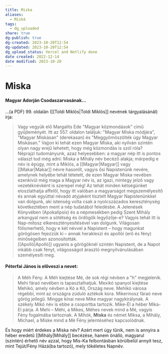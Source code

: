 ```yaml
---
title: Miska
aliases:
  - Miská
tags:
  - dg_uploaded
share: true
dg-publish: true
dg-created: 2023-10-20T12:54
dg-updated: 2023-10-20T12:54
dg_upload_status: Vercel and Netlify done
date created: 2022-12-14
date modified: 2023-10-20
---
```


# Miska

#### Magyar Adorján Csodaszarvasának...

...(a PDF) 99. oldalán ([[Toldi Miklós\|Toldi Miklós]] nevének tárgyalásánál) írja:  
> Vagy vegyük elő Margalits Ede "Magyar közmondások" című gyűjteményét. Itt az 557. oldalon találjuk: "Magyar Miska módjára", "Magyar Miskásan" (derekasan) és "Meggyömöszölték úgy Magyar Miskásan." Vajjon ki tehát ezen Magyar Miska, aki nyilván szintén olyan nagy erejű lehetett, hogy még közmondás is szól róla?  
> Néprajzi tudományunk, azaz helyesebben: a magyar nép itt is pontos választ tud még adni: Miska a Mihály név becéző alakja; márpedig e név is épúgy, mint a Miklós, a [[Magyar\|Magyar]] vagy [[Makar\|Makar]] névre hasonlít, vagyis ősi Napistenünk nevére, amelynek helyébe tehát tétetett, de ezen Magyar Miska nevében ezenkívül még maga a Magyar név is, az igazi, mintegy jelző vagy vezetéknévként is szerepel még! Az tehát minden kétségünket eloszlathatja affelől, hogy itt valóban a magyarságot megszemélyesítő és annak egyúttal névadó atyjaként tisztelt Magyar Napistenünkkel van dolgunk, aki istenség volta csak a nyolcszázados kereszténység következtében ment a nép tudatából feledésbe. A Jelenések Könyvében (Apokalipsis) és a népmesékben pedig Szent Mihály arkangyal nem a sötétség és ördögök legyőzője-e? Vagyis tehát itt is Nap-mítosz elkeresztényesítésével van dolgunk. Világosan fölismerhető, hogy e két névvel a Napistent – hogy magunkat görögösen fejezzük ki – annak herakleszi és apollói (erő és fény) minőségeiben azonosították.  
> [[Apolló\|Apolló]] ugyanis a görögöknél szintén Napistent, de a Napot inkább csak fényt, világosságot árasztó megnyilvánulásában személyesíti meg.  

#### Péterfai János is előveszi a nevet:  

> A Méh Fény. A Méh kiejtése Mé, de sok régi névben a "h" megjelenik. Mehi fáraó nevében is tapasztalhatjuk. Mexikó spanyol kiejtése Mehikó, amely névben a Kó a Kő, Ország neve. Mehikó városa régebbi, mint az országra zúduló aztékok kora. Mikerinosz fáraó neve görög jellegű. Mingge kínai neve Mike magyar nagykirálynak. A székely Mikó név is ebbe a csoportba tartozik. Mike-Él a héber Mika-El párja. A Mehi – Méhi, a Mikes, Méhes nevek mind a Mé, vagyis Fény fogalmába tartoznak. A Mihók, **Miska** és német Miksa, a Mihály, Michael, a Miske mind a Mé Fény jelentéséhez kapcsolódnak.  

És hogy miért érdekes a Miska név? Azért mert úgy tűnik, nem is annyira a héber eredetű [[Mihály\|Mihály]] becézése, hanem önálló, magyarul (szintén) érhető név azzal, hogy Mis-Ka felbontásban körülbelül annyit tesz, mint Tejút/Fény Házá(ba tartozó), mely tökéletes Napnév.  